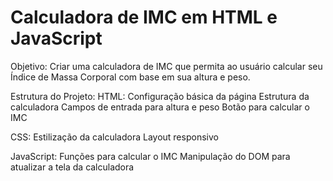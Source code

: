 # Calculadora de IMC em HTML e JavaScript

Objetivo: Criar uma calculadora de IMC que permita ao usuário calcular seu Índice de Massa Corporal com base em sua altura e peso.

Estrutura do Projeto:
HTML:
Configuração básica da página
Estrutura da calculadora
Campos de entrada para altura e peso
Botão para calcular o IMC

CSS:
Estilização da calculadora
Layout responsivo

JavaScript:
Funções para calcular o IMC
Manipulação do DOM para atualizar a tela da calculadora

<a href="https://yasmimdias1.github.io/calculadoraIMC/"><imgn src=""> </img></a>
